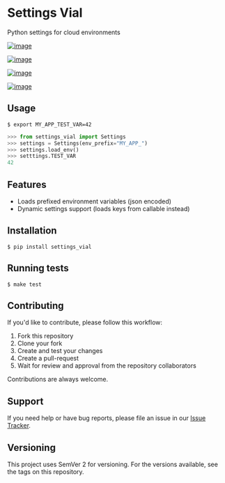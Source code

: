 # Settings Vial

Python settings for cloud environments

[![image](https://secure.travis-ci.org/kpn/settings_vial.svg?branch=master)](https://travis-ci.org/kpn/settings_vial?branch=master)

[![image](https://img.shields.io/codecov/c/github/kpn/settings_vial/master.svg)](https://codecov.io/github/kpn/settings_vial?branch=master)

[![image](https://img.shields.io/pypi/v/settings_vial)](https://pypi.python.org/pypi/settings_vial)

[![image](https://readthedocs.org/projects/settings_vial/badge/?version=latest)](https://settings_vial.readthedocs.org/en/latest/?badge=latest)

## Usage

``` shell
$ export MY_APP_TEST_VAR=42
```


``` python
>>> from settings_vial import Settings
>>> settings = Settings(env_prefix="MY_APP_")
>>> settings.load_env()
>>> setttings.TEST_VAR
42
```

## Features

- Loads prefixed environment variables (json encoded)
- Dynamic settings support (loads keys from callable instead)


## Installation

```shell
$ pip install settings_vial
```

## Running tests

```shell
$ make test
```

## Contributing

If you'd like to contribute, please follow this workflow:

1. Fork this repository
2. Clone your fork
3. Create and test your changes
4. Create a pull-request
5. Wait for review and approval from the repository collaborators

Contributions are always welcome.

## Support

If you need help or have bug reports, please file an issue in our [Issue Tracker](../../../issues).

## Versioning

This project uses SemVer 2 for versioning. For the versions available, see the tags on this repository.
